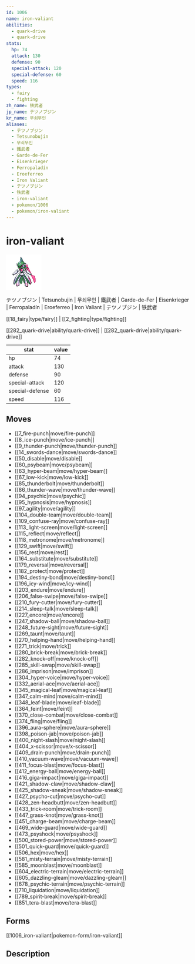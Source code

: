 ```yaml
---
id: 1006
name: iron-valiant
abilities:
  - quark-drive
  - quark-drive
stats:
  hp: 74
  attack: 130
  defense: 90
  special-attack: 120
  special-defense: 60
  speed: 116
types:
  - fairy
  - fighting
zh_name: 铁武者
jp_name: テツノブジン
kr_name: 무쇠무인
aliases:
  - テツノブジン
  - Tetsunobujin
  - 무쇠무인
  - 鐵武者
  - Garde-de-Fer
  - Eisenkrieger
  - Ferropaladín
  - Eroeferreo
  - Iron Valiant
  - テツノブジン
  - 铁武者
  - iron-valiant
  - pokemon/1006
  - pokemon/iron-valiant
---
```

# iron-valiant

![](https://raw.githubusercontent.com/PokeAPI/sprites/master/sprites/pokemon/1006.png)

テツノブジン | Tetsunobujin | 무쇠무인 | 鐵武者 | Garde-de-Fer | Eisenkrieger | Ferropaladín | Eroeferreo | Iron Valiant | テツノブジン | 铁武者

[[18_fairy|type/fairy]] | [[2_fighting|type/fighting]]

[[282_quark-drive|ability/quark-drive]] | [[282_quark-drive|ability/quark-drive]]

|stat|value|
|---|---|
|hp|74|
|attack|130|
|defense|90|
|special-attack|120|
|special-defense|60|
|speed|116|


## Moves

- [[7_fire-punch|move/fire-punch]]
- [[8_ice-punch|move/ice-punch]]
- [[9_thunder-punch|move/thunder-punch]]
- [[14_swords-dance|move/swords-dance]]
- [[50_disable|move/disable]]
- [[60_psybeam|move/psybeam]]
- [[63_hyper-beam|move/hyper-beam]]
- [[67_low-kick|move/low-kick]]
- [[85_thunderbolt|move/thunderbolt]]
- [[86_thunder-wave|move/thunder-wave]]
- [[94_psychic|move/psychic]]
- [[95_hypnosis|move/hypnosis]]
- [[97_agility|move/agility]]
- [[104_double-team|move/double-team]]
- [[109_confuse-ray|move/confuse-ray]]
- [[113_light-screen|move/light-screen]]
- [[115_reflect|move/reflect]]
- [[118_metronome|move/metronome]]
- [[129_swift|move/swift]]
- [[156_rest|move/rest]]
- [[164_substitute|move/substitute]]
- [[179_reversal|move/reversal]]
- [[182_protect|move/protect]]
- [[194_destiny-bond|move/destiny-bond]]
- [[196_icy-wind|move/icy-wind]]
- [[203_endure|move/endure]]
- [[206_false-swipe|move/false-swipe]]
- [[210_fury-cutter|move/fury-cutter]]
- [[214_sleep-talk|move/sleep-talk]]
- [[227_encore|move/encore]]
- [[247_shadow-ball|move/shadow-ball]]
- [[248_future-sight|move/future-sight]]
- [[269_taunt|move/taunt]]
- [[270_helping-hand|move/helping-hand]]
- [[271_trick|move/trick]]
- [[280_brick-break|move/brick-break]]
- [[282_knock-off|move/knock-off]]
- [[285_skill-swap|move/skill-swap]]
- [[286_imprison|move/imprison]]
- [[304_hyper-voice|move/hyper-voice]]
- [[332_aerial-ace|move/aerial-ace]]
- [[345_magical-leaf|move/magical-leaf]]
- [[347_calm-mind|move/calm-mind]]
- [[348_leaf-blade|move/leaf-blade]]
- [[364_feint|move/feint]]
- [[370_close-combat|move/close-combat]]
- [[374_fling|move/fling]]
- [[396_aura-sphere|move/aura-sphere]]
- [[398_poison-jab|move/poison-jab]]
- [[400_night-slash|move/night-slash]]
- [[404_x-scissor|move/x-scissor]]
- [[409_drain-punch|move/drain-punch]]
- [[410_vacuum-wave|move/vacuum-wave]]
- [[411_focus-blast|move/focus-blast]]
- [[412_energy-ball|move/energy-ball]]
- [[416_giga-impact|move/giga-impact]]
- [[421_shadow-claw|move/shadow-claw]]
- [[425_shadow-sneak|move/shadow-sneak]]
- [[427_psycho-cut|move/psycho-cut]]
- [[428_zen-headbutt|move/zen-headbutt]]
- [[433_trick-room|move/trick-room]]
- [[447_grass-knot|move/grass-knot]]
- [[451_charge-beam|move/charge-beam]]
- [[469_wide-guard|move/wide-guard]]
- [[473_psyshock|move/psyshock]]
- [[500_stored-power|move/stored-power]]
- [[501_quick-guard|move/quick-guard]]
- [[506_hex|move/hex]]
- [[581_misty-terrain|move/misty-terrain]]
- [[585_moonblast|move/moonblast]]
- [[604_electric-terrain|move/electric-terrain]]
- [[605_dazzling-gleam|move/dazzling-gleam]]
- [[678_psychic-terrain|move/psychic-terrain]]
- [[710_liquidation|move/liquidation]]
- [[789_spirit-break|move/spirit-break]]
- [[851_tera-blast|move/tera-blast]]

## Forms



[[1006_iron-valiant|pokemon-form/iron-valiant]]

## Description



